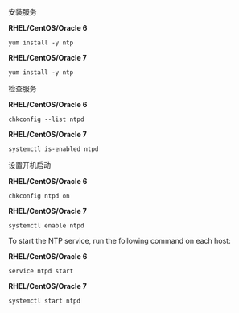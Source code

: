 安装服务

**RHEL/CentOS/Oracle 6**

```
yum install -y ntp
```

**RHEL/CentOS/Oracle 7**

```
yum install -y ntp
```

检查服务

**RHEL/CentOS/Oracle 6**

```
chkconfig --list ntpd
```

**RHEL/CentOS/Oracle 7**

```
systemctl is-enabled ntpd
```

设置开机启动

**RHEL/CentOS/Oracle 6**

```
chkconfig ntpd on
```

**RHEL/CentOS/Oracle 7**

```
systemctl enable ntpd
```

To start the NTP service, run the following command on each host:

**RHEL/CentOS/Oracle 6**

```
service ntpd start
```

**RHEL/CentOS/Oracle 7**

```
systemctl start ntpd
```



